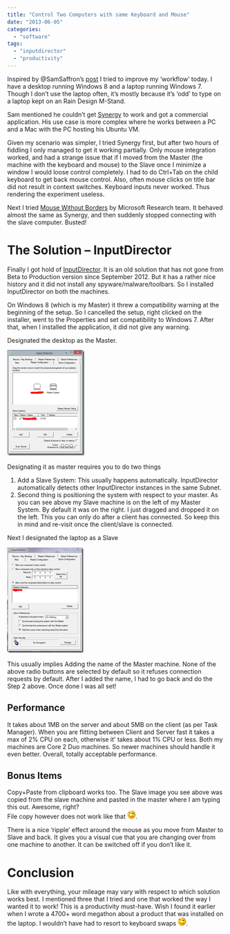 ```yaml
---
title: "Control Two Computers with same Keyboard and Mouse"
date: "2013-06-05"
categories: 
  - "software"
tags: 
  - "inputdirector"
  - "productivity"
---
```


Inspired by @SamSaffron’s [post](http://samsaffron.com/archive/2013/05/03/eliminating-my-trivial-inconveniences) I tried to improve my ‘workflow’ today. I have a desktop running Windows 8 and a laptop running Windows 7. Though I don’t use the laptop often, it’s mostly because it’s ‘odd’ to type on a laptop kept on an Rain Design M-Stand.

Sam mentioned he couldn’t get [Synergy](http://synergy-foss.org/download/) to work and got a commercial application. His use case is more complex where he works between a PC and a Mac with the PC hosting his Ubuntu VM.

Given my scenario was simpler, I tried Synergy first, but after two hours of fiddling I only managed to get it working partially. Only mouse integration worked, and had a strange issue that if I moved from the Master (the machine with the keyboard and mouse) to the Slave once I minimize a window I would loose control completely. I had to do Ctrl+Tab on the child keyboard to get back mouse control. Also, often mouse clicks on title bar did not result in context switches. Keyboard inputs never worked. Thus rendering the experiment useless.

Next I tried [Mouse Without Borders](http://aka.ms/mousewithoutborders) by Microsoft Research team. It behaved almost the same as Synergy, and then suddenly stopped connecting with the slave computer. Busted!

# The Solution – InputDirector

Finally I got hold of [InputDirector](http://www.inputdirector.com/downloads.html). It is an old solution that has not gone from Beta to Production version since September 2012. But it has a rather nice history and it did not install any spyware/malware/toolbars. So I installed InputDirector on both the machines.

On Windows 8 (which is my Master) it threw a compatibility warning at the beginning of the setup. So I cancelled the setup, right clicked on the installer, went to the Properties and set compatibility to Windows 7. After that, when I installed the application, it did not give any warning.

Designated the desktop as the Master.

[![image](images/image_thumb.png "image")](/images/blog/2013/06/images/blog/image.png)

Designating it as master requires you to do two things

1. Add a Slave System: This usually happens automatically. InputDirector automatically detects other InputDirector instances in the same Subnet.
2. Second thing is positioning the system with respect to your master. As you can see above my Slave machine is on the left of my Master System. By default it was on the right. I just dragged and dropped it on the left. This you can only do after a client has connected. So keep this in mind and re-visit once the client/slave is connected.

Next I designated the laptop as a Slave

[![image](images/image_thumb1.png "image")](/images/blog/2013/06/images/blog/image1.png)

This usually implies Adding the name of the Master machine. None of the above radio buttons are selected by default so it refuses connection requests by default. After I added the name, I had to go back and do the Step 2 above. Once done I was all set!

## Performance

It takes about 1MB on the server and about 5MB on the client (as per Task Manager). When you are flitting between Client and Server fast it takes a max of 2% CPU on each, otherwise it' takes about 1% CPU or less. Both my machines are Core 2 Duo machines. So newer machines should handle it even better. Overall, totally acceptable performance.

## Bonus Items

Copy+Paste from clipboard works too. The Slave image you see above was copied from the slave machine and pasted in the master where I am typing this out. Awesome, right?  
File copy however does not work like that ![Winking smile](images/wlemoticon-winkingsmile.png).

There is a nice ‘ripple’ effect around the mouse as you move from Master to Slave and back. It gives you a visual cue that you are changing over from one machine to another. It can be switched off if you don’t like it.

# Conclusion

Like with everything, your mileage may vary with respect to which solution works best. I mentioned three that I tried and one that worked the way I wanted it to work! This is a productivity must-have. Wish I found it earlier when I wrote a 4700+ word megathon about a product that was installed on the laptop. I wouldn’t have had to resort to keyboard swaps ![Winking smile](images/wlemoticon-winkingsmile.png).
